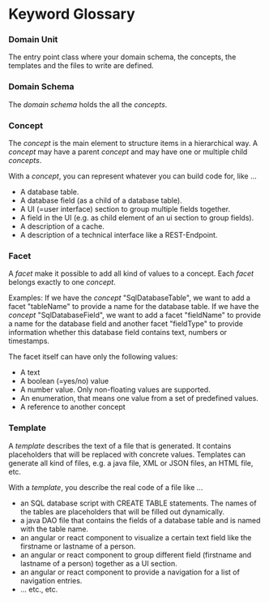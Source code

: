 # Keyword Glossary

### Domain Unit
The entry point class where your domain schema, the concepts, the templates 
and the files to write are defined.

### Domain Schema

The _domain schema_ holds the all the _concepts_.

### Concept
The _concept_ is the main element to structure items 
in a hierarchical way. A _concept_ may have a parent _concept_ 
and may have one or multiple child _concepts_.

With a _concept_, you can represent whatever you can build code for, like ...
* A database table.
* A database field (as a child of a database table).
* A UI (=user interface) section to group multiple fields together.
* A field in the UI (e.g. as child element of an ui section to group fields).
* A description of a cache.
* A description of a technical interface like a REST-Endpoint.


### Facet

A _facet_ make it possible to add all kind of values to a concept. 
Each _facet_ belongs exactly to one _concept_.

Examples:
If we have the _concept_ "SqlDatabaseTable", we want to add a 
facet "tableName" to provide a name for the database table.
If we have the _concept_ "SqlDatabaseField", we want to add a 
facet "fieldName" to provide a name for the database field and 
another facet "fieldType" to provide information whether this 
database field contains text, numbers or timestamps.

The facet itself can have only the following values:
* A text
* A boolean (=yes/no) value
* A number value. Only non-floating values are supported.
* An enumeration, that means one value from a set of predefined values.
* A reference to another concept

### Template

A _template_ describes the text of a file that is generated. It contains 
placeholders that will be replaced with concrete values. 
Templates can generate all kind of files, e.g. a java file, XML or JSON files, 
an HTML file, etc.

With a _template_, you describe the real code of a file like ...
* an SQL database script with CREATE TABLE statements. 
The names of the tables are placeholders that will be filled out dynamically.
* a java DAO file that contains the fields of a database table and is named 
with the table name.
* an angular or react component to visualize a certain text field like the 
firstname or lastname of a person.
* an angular or react component to group different field 
(firstname and lastname of a person) together as a UI section.
* an angular or react component to provide a navigation for a 
list of navigation entries.
* ... etc., etc.
